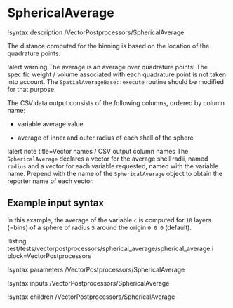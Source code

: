 # SphericalAverage

!syntax description /VectorPostprocessors/SphericalAverage

The distance computed for the binning is based on the location of the quadrature points.

!alert warning
The average is an average over quadrature points! The specific weight / volume associated with each quadrature point is not taken into account. The `SpatialAverageBase::execute` routine should be modified for that purpose.

The CSV data output consists of the following columns, ordered by column name:

- variable average value

- average of inner and outer radius of each shell of the sphere

!alert note title=Vector names / CSV output column names
The `SphericalAverage` declares a vector for the average shell radii, named `radius` and a vector for each variable requested, named with the variable name.
Prepend with the name of the `SphericalAverage` object to obtain the reporter name of each vector.

## Example input syntax

In this example, the average of the variable `c` is computed for `10` layers (=bins) of a sphere of radius `5` around the origin `0 0 0` (default).

!listing test/tests/vectorpostprocessors/spherical_average/spherical_average.i block=VectorPostprocessors

!syntax parameters /VectorPostprocessors/SphericalAverage

!syntax inputs /VectorPostprocessors/SphericalAverage

!syntax children /VectorPostprocessors/SphericalAverage
